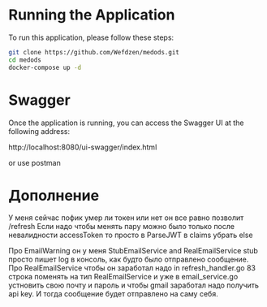 # Running the Application

To run this application, please follow these steps:

```bash
git clone https://github.com/Wefdzen/medods.git
cd medods
docker-compose up -d

```

# Swagger

Once the application is running, you can access the Swagger UI at the following address:

http://localhost:8080/ui-swagger/index.html

or use postman

# Дополнение
У меня сейчас пофик умер ли токен или нет он все равно позволит /refresh
Если надо чтобы менять пару можно было только после невалидности accessToken
то просто в ParseJWT в claims убрать else

Про EmailWarning он у меня StubEmailService and RealEmailService 
stub просто пишет log в консоль, как будто было отправлено сообщение.
Про RealEmailService чтобы он заработал надо in refresh_handler.go
83 строка поменять на тип RealEmailService и уже в email_service.go
устновить свою почту и пароль и чтобы gmail заработал надо получить api key.
И тогда сообщение будет отправлено на саму себя.
